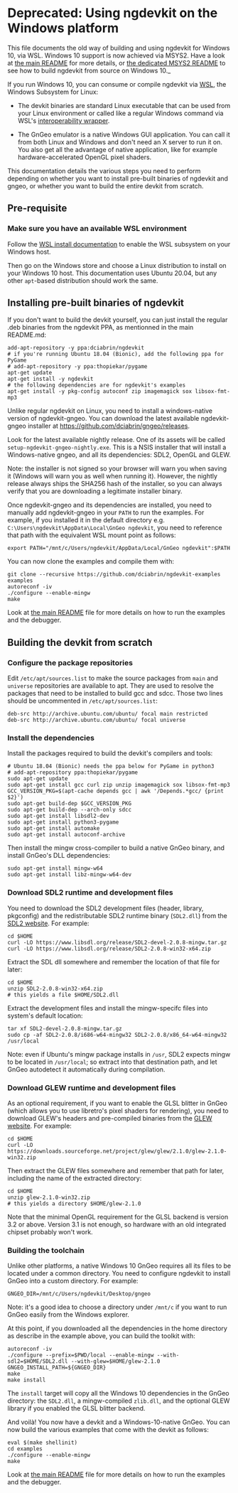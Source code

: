 # Deprecated: Using ngdevkit on the Windows platform

This file documents the old way of building and using ngdevkit
for Windows 10, via WSL. Windows 10 support is now achieved
via MSYS2. Have a look at [the main README](README.md) for
more details, or [the dedicated MSYS2 README](README-msys2.md)
to see how to build ngdevkit from source on Windows 10._


If you run Windows 10, you can consume or compile ngdevkit via [WSL][wsl],
the Windows Subsystem for Linux:

   * The devkit binaries are standard Linux executable that can be
     used from your Linux environment or called like a regular Windows
     command via WSL's [interoperability wrapper][interop].

   * The GnGeo emulator is a native Windows GUI application. You
     can call it from both Linux and Windows and don't need an
     X server to run it on. You also get all the advantage of native
     application, like for example hardware-accelerated OpenGL
     pixel shaders.

This documentation details the various steps you need to perform
depending on whether you want to install pre-built binaries of
ngdevkit and gngeo, or whether you want to build the entire devkit
from scratch.

## Pre-requisite

### Make sure you have an available WSL environment

Follow the
[WSL install documentation](https://docs.microsoft.com/en-us/windows/wsl/install-win10)
to enable the WSL subsystem on your Windows host.

Then go on the Windows store and choose a Linux distribution to
install on your Windows 10 host. This documentation uses Ubuntu 20.04,
but any other `apt`-based distribution should work the same.

## Installing pre-built binaries of ngdevkit

If you don't want to build the devkit yourself, you can just
install the regular .deb binaries from the ngdevkit PPA,
as mentionned in the main README.md:

    add-apt-repository -y ppa:dciabrin/ngdevkit
    # if you're running Ubuntu 18.04 (Bionic), add the following ppa for PyGame
    # add-apt-repository -y ppa:thopiekar/pygame
    apt-get update
    apt-get install -y ngdevkit
    # the following dependencies are for ngdevkit's examples
    apt-get install -y pkg-config autoconf zip imagemagick sox libsox-fmt-mp3

Unlike regular ngdevkit on Linux, you need to install a windows-native
version of ngdevkit-gngeo. You can download the latest available
ngdevkit-gngeo installer at
https://github.com/dciabrin/gngeo/releases.

Look for the latest available nightly release. One of its assets
will be called `setup-ngdevkit-gngeo-nightly.exe`. This is a NSIS
installer that will install a Windows-native gngeo, and all its
dependencies: SDL2, OpenGL and GLEW.

Note: the installer is not signed so your browser will warn you when
saving it (Windows will warn you as well when running it). However,
the nightly release always ships the SHA256 hash of the installer, so
you can always verify that you are downloading a legitimate installer
binary.

Once ngdevkit-gngeo and its dependencies are installed, you need to
manually add ngdevkit-gngeo in your `PATH` to run the examples. For
example, if you installed it in the default directory e.g.
`C:\Users\ngdevkit\AppData\Local\GnGeo ngdevkit`, you need to
reference that path with the equivalent WSL mount point as follows:

    export PATH="/mnt/c/Users/ngdevkit/AppData/Local/GnGeo ngdevkit":$PATH

You can now clone the examples and compile them with:

    git clone --recursive https://github.com/dciabrin/ngdevkit-examples examples
    autoreconf -iv
    ./configure --enable-mingw
    make

Look at [the main README](README.md) file for more details on
how to run the examples and the debugger.


## Building the devkit from scratch

### Configure the package repositories

Edit `/etc/apt/sources.list` to make the source packages from `main`
and `universe` repositories are available to apt. They are used to
resolve the packages that need to be installed to build gcc and
sdcc. Those two lines should be uncommented in
`/etc/apt/sources.list`:

    deb-src http://archive.ubuntu.com/ubuntu/ focal main restricted
    deb-src http://archive.ubuntu.com/ubuntu/ focal universe

### Install the dependencies

Install the packages required to build the devkit's compilers and
tools:

    # Ubuntu 18.04 (Bionic) needs the ppa below for PyGame in python3
    # add-apt-repository ppa:thopiekar/pygame
    sudo apt-get update
    sudo apt-get install gcc curl zip unzip imagemagick sox libsox-fmt-mp3
    GCC_VERSION_PKG=$(apt-cache depends gcc | awk '/Depends.*gcc/ {print $2}')
    sudo apt-get build-dep $GCC_VERSION_PKG
    sudo apt-get build-dep --arch-only sdcc
    sudo apt-get install libsdl2-dev
    sudo apt-get install python3-pygame
    sudo apt-get install automake
    sudo apt-get install autoconf-archive

Then install the mingw cross-compiler to build a native GnGeo binary,
and install GnGeo's DLL dependencies:

    sudo apt-get install mingw-w64
    sudo apt-get install libz-mingw-w64-dev

### Download SDL2 runtime and development files

You need to download the SDL2 development files (header, library,
pkgconfig) and the redistributable SDL2 runtime binary
(`SDL2.dll`) from the [SDL2 website](https://www.libsdl.org/download-2.0.php).
For example:

    cd $HOME
    curl -LO https://www.libsdl.org/release/SDL2-devel-2.0.8-mingw.tar.gz
    curl -LO https://www.libsdl.org/release/SDL2-2.0.8-win32-x64.zip

Extract the SDL dll somewhere and remember the location of that file
for later:

    cd $HOME
    unzip SDL2-2.0.8-win32-x64.zip
    # this yields a file $HOME/SDL2.dll

Extract the development files and install the mingw-specifc files
into system's default location:

    tar xf SDL2-devel-2.0.8-mingw.tar.gz
    sudo cp -af SDL2-2.0.8/i686-w64-mingw32 SDL2-2.0.8/x86_64-w64-mingw32 /usr/local

Note: even if Ubuntu's mingw package installs in `/usr`, SDL2 expects
mingw to be located in `/usr/local`; so extract into that destination
path, and let GnGeo autodetect it automatically during compilation.

### Download GLEW runtime and development files

As an optional requirement, if you want to enable the GLSL blitter in
GnGeo (which allows you to use libretro's pixel shaders for
rendering), you need to download GLEW's headers and pre-compiled
binaries from the [GLEW website](http://glew.sourceforge.net/). For
example:

    cd $HOME
    curl -LO https://downloads.sourceforge.net/project/glew/glew/2.1.0/glew-2.1.0-win32.zip

Then extract the GLEW files somewhere and remember that path for
later, including the name of the extracted directory:

    cd $HOME
    unzip glew-2.1.0-win32.zip
    # this yields a directory $HOME/glew-2.1.0

Note that the minimal OpenGL requirement for the GLSL backend is
version 3.2 or above. Version 3.1 is not enough, so hardware with
an old integrated chipset probably won't work.


### Building the toolchain

Unlike other platforms, a native Windows 10 GnGeo requires all
its files to be located under a common directory. You need to
configure ngdevkit to install GnGeo into a custom directory.
For example:

    GNGEO_DIR=/mnt/c/Users/ngdevkit/Desktop/gngeo

Note: it's a good idea to choose a directory under `/mnt/c` if you
want to run GnGeo easily from the Windows explorer.

At this point, if you downloaded all the dependencies in the home
directory as describe in the example above, you can build the
toolkit with:

    autoreconf -iv
    ./configure --prefix=$PWD/local --enable-mingw --with-sdl2=$HOME/SDL2.dll --with-glew=$HOME/glew-2.1.0 GNGEO_INSTALL_PATH=${GNGEO_DIR}
    make
    make install

The `install` target will copy all the Windows 10 dependencies in
the GnGeo directory: the `SDL2.dll`, a mingw-compiled `zlib.dll`,
and the optional GLEW library if you enabled the GLSL blitter
backend.

And voilà! You now have a devkit and a Windows-10-native GnGeo.
You can now build the various examples that come with the devkit
as follows:

    eval $(make shellinit)
    cd examples
    ./configure --enable-mingw
    make

Look at [the main README](README.md) file for more details on
how to run the examples and the debugger.

[wsl]: https://docs.microsoft.com/en-us/windows/wsl/install-win10
[interop]: https://docs.microsoft.com/en-us/windows/wsl/interop

